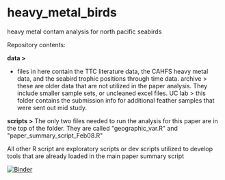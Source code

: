 # heavy_metal_birds
heavy metal contam analysis for north pacific seabirds

Repository contents:

__data >__ 
  - files in here contain the TTC literature data, the CAHFS heavy metal data, and the seabird trophic positions through time data. 
   archive > these are older data that are not utilized in the paper analysis. They include smaller sample sets, or uncleaned excel files. 
   UC lab > this folder contains the submission info for additional feather samples that were sent out mid study. 
   
__scripts >__
The only two files needed to run the analysis for this paper are in the top of the folder. They are called "geographic_var.R" and "paper_summary_script_Feb08.R" 

All other R script are exploratory scripts or dev scripts utilized to develop tools that are already loaded in the main paper summary script


[![Binder](https://mybinder.org/badge_logo.svg)](http://mybinder.org/v2/gh/tyegagne/heavy_metal_birds/master?urlpath=rstudio)
